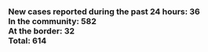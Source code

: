 ### New cases reported during the past 24 hours: 36<br/>In the community: 582<br/>At the border: 32<br/>Total: 614